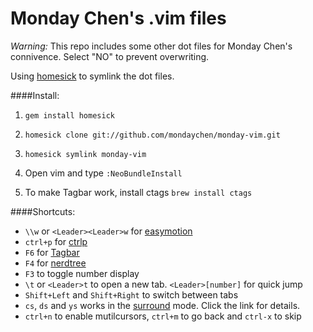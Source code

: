 Monday Chen's .vim files
========

_Warning:_ This repo includes some other dot files for Monday Chen's connivence. Select "NO" to prevent overwriting.

Using [homesick](https://github.com/technicalpickles/homesick) to symlink the dot files.

####Install:

1. `gem install homesick`

2. `homesick clone git://github.com/mondaychen/monday-vim.git`

3. `homesick symlink monday-vim`

4. Open vim and type `:NeoBundleInstall`

5. To make Tagbar work, install ctags `brew install ctags`

####Shortcuts:

- `\\w` or `<Leader><Leader>w` for [easymotion](https://github.com/easymotion/vim-easymotion)
- `ctrl+p` for [ctrlp](https://github.com/ctrlpvim/ctrlp.vim)
- `F6` for [Tagbar](https://github.com/majutsushi/tagbar)
- `F4` for [nerdtree](https://github.com/scrooloose/nerdtree)
- `F3` to toggle number display
- `\t` or `<Leader>t` to open a new tab. `<Leader>[number]` for quick jump
- `Shift+Left` and `Shift+Right` to switch between tabs
- `cs`, `ds` and `ys` works in the [surround](http://www.vim.org/scripts/script.php?script_id=1697.vim) mode. Click the link for details.
- `ctrl+n` to enable mutilcursors, `ctrl+m` to go back and `ctrl-x` to skip
